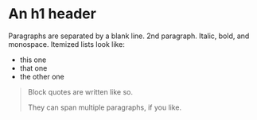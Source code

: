 # An h1 header
Paragraphs are separated by a blank line.
2nd paragraph. Italic, bold, and monospace. Itemized lists
look like:
- this one
- that one
- the other one
> Block quotes are
> written like so.
>
> They can span multiple paragraphs,
> if you like.
